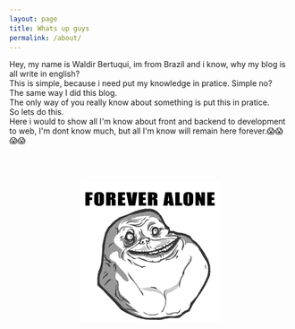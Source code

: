 ```yaml
---
layout: page
title: Whats up guys
permalink: /about/
---
```


Hey, my name is Waldir Bertuqui, im from Brazil and i know, why my blog is all write in english?<br>
This is simple, because i need put my knowledge in pratice. Simple no?<br>
The same way I did this blog.<br>
The only way of you really know about something is put this in pratice.<br>
So lets do this.<br>
Here i would to show all I'm know about front and backend to development to web, I'm dont know much, but all I'm know will remain here forever.😱😱😱😱

<br>
<br>
<br>
<center><img src="/assets/giphy.gif"></center>